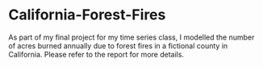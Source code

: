 # California-Forest-Fires

As part of my final project for my time series class, I modelled the number of acres burned annually due to forest fires in a fictional county in California. Please refer to the report for more details. 
